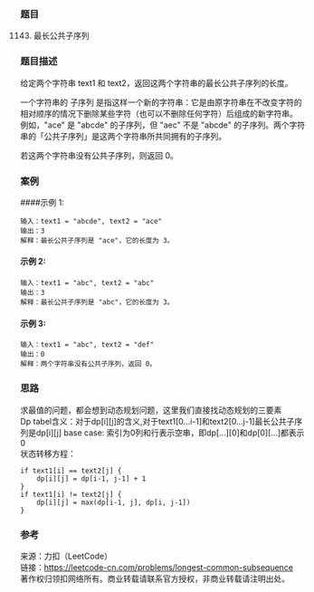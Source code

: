 ### 题目
1143. 最长公共子序列

### 题目描述
给定两个字符串 text1 和 text2，返回这两个字符串的最长公共子序列的长度。

一个字符串的 子序列 是指这样一个新的字符串：它是由原字符串在不改变字符的相对顺序的情况下删除某些字符（也可以不删除任何字符）后组成的新字符串。
例如，"ace" 是 "abcde" 的子序列，但 "aec" 不是 "abcde" 的子序列。两个字符串的「公共子序列」是这两个字符串所共同拥有的子序列。

若这两个字符串没有公共子序列，则返回 0。

### 案例

####示例 1:
```golang
输入：text1 = "abcde", text2 = "ace" 
输出：3  
解释：最长公共子序列是 "ace"，它的长度为 3。
```

#### 示例 2:
```golang
输入：text1 = "abc", text2 = "abc"
输出：3
解释：最长公共子序列是 "abc"，它的长度为 3。
```

#### 示例 3:
```golang
输入：text1 = "abc", text2 = "def"
输出：0
解释：两个字符串没有公共子序列，返回 0。
```

### 思路
求最值的问题，都会想到动态规划问题，这里我们直接找动态规划的三要素  
Dp tabel含义：对于dp[i][j]的含义,对于text1[0...i-1]和text2[0...j-1]最长公共子序列是dp[i][j]
base case:  索引为0列和行表示空串，即dp[...][0]和dp[0][...]都表示0  
状态转移方程：  
```golang
if text1[i] == text2[j] {
	dp[i][j] = dp[i-1, j-1] + 1
}
if text1[i] != text2[j] {
	dp[i][j] = max(dp[i-1, j], dp[i, j-1])
}
```
### 参考
来源：力扣（LeetCode）  
链接：https://leetcode-cn.com/problems/longest-common-subsequence  
著作权归领扣网络所有。商业转载请联系官方授权，非商业转载请注明出处。  
